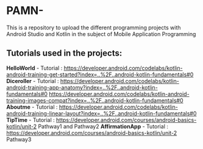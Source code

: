 # PAMN-
This is a repository to upload the different programming projects with Android Studio and Kotlin in the subject of  Mobile  Application Programming

## Tutorials used in the projects:

**HelloWorld** - Tutorial : https://developer.android.com/codelabs/kotlin-android-training-get-started?index=..%2F..android-kotlin-fundamentals#0
**Diceroller** - Tutorial : https://developer.android.com/codelabs/kotlin-android-training-app-anatomy?index=..%2F..android-kotlin-fundamentals#0 
https://developer.android.com/codelabs/kotlin-android-training-images-compat?index=..%2F..android-kotlin-fundamentals#0
**Aboutme** - Tutorial : https://developer.android.com/codelabs/kotlin-android-training-linear-layout?index=..%2F..android-kotlin-fundamentals#0
**TipTime** - Tutorial : https://developer.android.com/courses/android-basics-kotlin/unit-2 Pathway1 and Pathway2
**AffirmationApp** - Tutorial : https://developer.android.com/courses/android-basics-kotlin/unit-2 Pathway3
